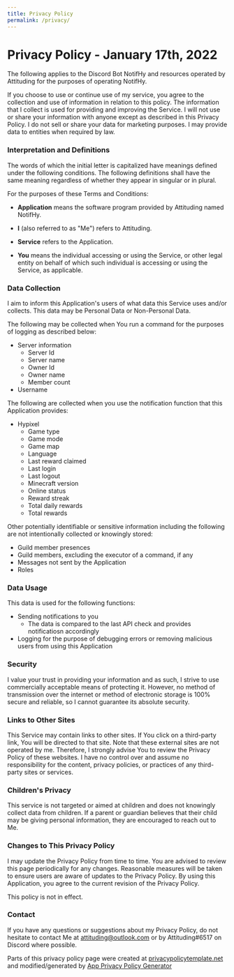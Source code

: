 ```yaml
---
title: Privacy Policy
permalink: /privacy/
---
```

# Privacy Policy - January 17th, 2022
The following applies to the Discord Bot NotifHy and resources operated by Attituding for the purposes of operating NotifHy.

If you choose to use or continue use of my service, you agree to the collection and use of information in relation to this policy. The information that I collect is used for providing and improving the Service. I will not use or share your information with anyone except as described in this Privacy Policy. I do not sell or share your data for marketing purposes. I may provide data to entities when required by law.

### Interpretation and Definitions

The words of which the initial letter is capitalized have meanings defined under the following conditions. The following definitions shall have the same meaning regardless of whether they appear in singular or in plural.

For the purposes of these Terms and Conditions:

*   **Application** means the software program provided by Attituding named NotifHy.
    
*   **I** (also referred to as "Me") refers to Attituding.
    
*   **Service** refers to the Application.
    
*   **You** means the individual accessing or using the Service, or other legal entity on behalf of which such individual is accessing or using the Service, as applicable.

### Data Collection
I aim to inform this Application's users of what data this Service uses and/or collects. This data may be Personal Data or Non-Personal Data.

The following may be collected when You run a command for the purposes of logging as described below:
  - Server information
    - Server Id
    - Server name
    - Owner Id
    - Owner name
    - Member count
  - Username

The following are collected when you use the notification function that this Application provides:
  - Hypixel
    - Game type
    - Game mode
    - Game map
    - Language
    - Last reward claimed
    - Last login
    - Last logout
    - Minecraft version
    - Online status
    - Reward streak
    - Total daily rewards
    - Total rewards

Other potentially identifiable or sensitive information including the following are not intentionally collected or knowingly stored:
  - Guild member presences
  - Guild members, excluding the executor of a command, if any
  - Messages not sent by the Application
  - Roles

### Data Usage
This data is used for the following functions:
  - Sending notifications to you
    - The data is compared to the last API check and provides notificatiosn accordingly
  - Logging for the purpose of debugging errors or removing malicious users from using this Application

### Security
I value your trust in providing your information and as such, I strive to use commercially acceptable means of protecting it. However, no method of transmission over the internet or method of electronic storage is 100% secure and reliable, so I cannot guarantee its absolute security.

### Links to Other Sites
This Service may contain links to other sites. If You click on a third-party link, You will be directed to that site. Note that these external sites are not operated by me. Therefore, I strongly advise You to review the Privacy Policy of these websites. I have no control over and assume no responsibility for the content, privacy policies, or practices of any third-party sites or services.

### Children's Privacy
This service is not targeted or aimed at children and does not knowingly collect data from children. If a parent or guardian believes that their child may be giving personal information, they are encouraged to reach out to Me.

### Changes to This Privacy Policy
I may update the Privacy Policy from time to time. You are advised to review this page periodically for any changes. Reasonable measures will be taken to ensure users are aware of updates to the Privacy Policy. By using this Application, you agree to the current revision of the Privacy Policy.

This policy is not in effect.

### Contact
If you have any questions or suggestions about my Privacy Policy, do not hesitate to contact Me at attituding@outlook.com or by Attituding#6517 on Discord where possible.

Parts of this privacy policy page were created at [privacypolicytemplate.net](https://privacypolicytemplate.net) and modified/generated by [App Privacy Policy Generator](https://app-privacy-policy-generator.nisrulz.com/)
